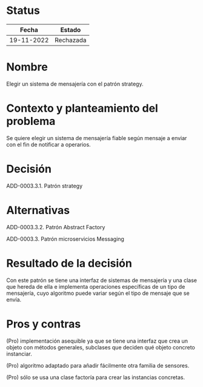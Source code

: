 # Status

| Fecha | Estado |
| --- | --- |
| 19-11-2022 | Rechazada |

# Nombre

Elegir un sistema de mensajería con el patrón strategy.

# Contexto y planteamiento del problema

Se quiere elegir un sistema de mensajería fiable según mensaje a enviar con el fin de notificar a operarios.

# Decisión

ADD-0003.3.1. Patrón strategy

# Alternativas

ADD-0003.3.2. Patrón Abstract Factory

ADD-0003.3. Patrón microservicios Messaging

# Resultado de la decisión

Con este patrón se tiene una interfaz de sistemas de mensajería y una clase que hereda de ella e implementa operaciones específicas de un tipo de mensajería, cuyo algoritmo puede variar según el tipo de mensaje que se envía.

# Pros y contras

(Pro) implementación asequible ya que se tiene una interfaz que crea un objeto con métodos generales, subclases que deciden qué objeto concreto instanciar.

(Pro) algoritmo adaptado para añadir fácilmente otra familia de sensores.

(Pro) sólo se usa una clase factoría para crear las instancias concretas.
